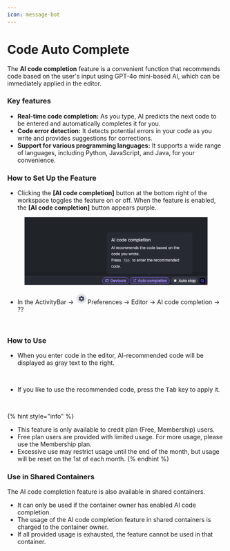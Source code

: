 ```yaml
---
icon: message-bot
---
```


# Code Auto Complete

The **AI code completion** feature is a convenient function that recommends code based on the user's input using GPT-4o mini-based AI, which can be immediately applied in the editor.

### Key features <a href="#key-features" id="key-features"></a>

* **Real-time code completion:** As you type, AI predicts the next code to be entered and automatically completes it for you.
* **Code error detection:** It detects potential errors in your code as you write and provides suggestions for corrections.
* **Support for various programming languages:** It supports a wide range of languages, including Python, JavaScript, and Java, for your convenience.

### How to Set Up the Feature <a href="#how-to-set-up-the-feature" id="how-to-set-up-the-feature"></a>

* Clicking the **\[AI code completion]** button at the bottom right of the workspace toggles the feature on or off. When the feature is enabled, the **\[AI code completion]** button appears purple.

<figure><img src="../../.gitbook/assets/ai code completion.png" alt=""><figcaption></figcaption></figure>

* In the ActivityBar → ![](<../../.gitbook/assets/new_setting (5).png>)Preferences → Editor → AI code completion → ??

<figure><img src="https://help.goorm.io/~gitbook/image?url=https%3A%2F%2F2181851870-files.gitbook.io%2F%7E%2Ffiles%2Fv0%2Fb%2Fgitbook-x-prod.appspot.com%2Fo%2Fspaces%252F-Lq-Q9LciN1X9EABxGkt%252Fuploads%252FqUYwLarmmlaGovTVLji4%252Fimage.png%3Falt%3Dmedia%26token%3Dd8bff85f-860f-46ab-9171-b7ec6a1946e1&#x26;width=768&#x26;dpr=4&#x26;quality=100&#x26;sign=3bdcec68&#x26;sv=2" alt="" width="563"><figcaption></figcaption></figure>

### How to Use <a href="#how-to-use" id="how-to-use"></a>

* When you enter code in the editor, AI-recommended code will be displayed as gray text to the right.

<figure><img src="https://help.goorm.io/~gitbook/image?url=https%3A%2F%2F2181851870-files.gitbook.io%2F%7E%2Ffiles%2Fv0%2Fb%2Fgitbook-x-prod.appspot.com%2Fo%2Fspaces%252F-Lq-Q9LciN1X9EABxGkt%252Fuploads%252F1nfnpHU0B6jDUbJVlNH6%252Fimage.png%3Falt%3Dmedia%26token%3D3867d563-0d41-4d55-ae1f-77d66b97c131&#x26;width=768&#x26;dpr=4&#x26;quality=100&#x26;sign=f89c19a0&#x26;sv=2" alt=""><figcaption></figcaption></figure>

* If you like to use the recommended code, press the <kbd>Tab</kbd> key to apply it.

<figure><img src="https://help.goorm.io/~gitbook/image?url=https%3A%2F%2F2181851870-files.gitbook.io%2F%7E%2Ffiles%2Fv0%2Fb%2Fgitbook-x-prod.appspot.com%2Fo%2Fspaces%252F-Lq-Q9LciN1X9EABxGkt%252Fuploads%252FFypAv8hZiblXTqh0XKuA%252Fimage.png%3Falt%3Dmedia%26token%3D87d51787-6fab-4a26-8e7b-96f017482fb2&#x26;width=768&#x26;dpr=4&#x26;quality=100&#x26;sign=e479f59c&#x26;sv=2" alt=""><figcaption></figcaption></figure>

{% hint style="info" %}
* This feature is only available to credit plan (Free, Membership) users.
* Free plan users are provided with limited usage. For more usage, please use the Membership plan.
* Excessive use may restrict usage until the end of the month, but usage will be reset on the 1st of each month.
{% endhint %}

### Use in Shared Containers <a href="#use-in-shared-containers" id="use-in-shared-containers"></a>

The AI code completion feature is also available in shared containers.

* It can only be used if the container owner has enabled AI code completion.
* The usage of the AI code completion feature in shared containers is charged to the container owner.
* If all provided usage is exhausted, the feature cannot be used in that container.
